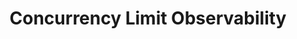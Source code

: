 ---
slug: concurrency-limit-observability
version: v1.331.0
title: Concurrency Limit Observability
tags: ['Concurrency limits', 'Script editor', 'Flow editor']
image: ./concurrent_runs.png
description: Obversability around concurrent jobs has been improved from the Runs menu.
features:
  [
    'Filter jobs by their Concurrency Key.',
    'Graphical view can be set to Concurrency (instead of Duration by default), allowing to see the number of concurrent jobs at a given time.'
  ]
docs: /docs/core_concepts/monitor_past_and_future_runs
---